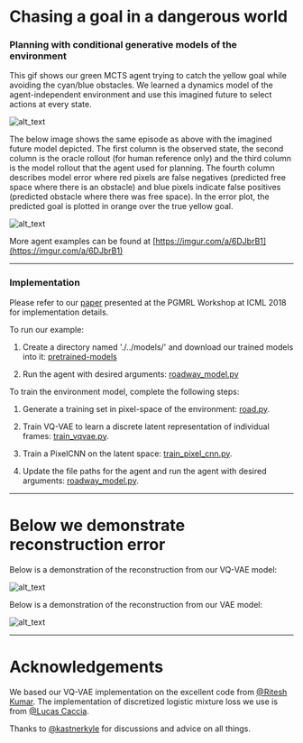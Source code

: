 # Chasing a goal in a dangerous world 
### Planning with conditional generative models of the environment

This gif shows our green MCTS agent trying to catch the yellow goal while avoiding the cyan/blue obstacles. We learned a dynamics model of the agent-independent environment and use this imagined future to select actions at every state. 

![alt_text](https://github.com/johannah/trajectories/blob/master/imgs/10-step-fast.gif)

The below image shows the same episode as above with the imagined future model depicted. The first column is the observed state, the second column is the oracle rollout (for human reference only) and the third column is the model rollout that the agent used for planning. 
The fourth column describes model error where red pixels are false negatives (predicted free space where there is an obstacle) and blue pixels indicate false positives (predicted obstacle where there was free space). In the error plot, the predicted goal is plotted in orange over the true yellow goal.

![alt_text](https://github.com/johannah/trajectories/blob/master/imgs/10-step-rollout.gif)

More agent examples can be found at [https://imgur.com/a/6DJbrB1](https://imgur.com/a/6DJbrB1)

--- 
### Implementation 

Please refer to our [paper](https://github.com/johannah/trajectories/blob/master/icml18-vqvae-model-camera-ready.pdf) presented at the PGMRL Workshop at ICML 2018 for implementation details.

To run our example:
1) Create a directory named './../models/' and download our trained models into it:
[pretrained-models](https://drive.google.com/open?id=1Pa3b8Syo6FQcVIZ4IQLJ7MRU-i0h_-rU)
 
2) Run the agent with desired arguments:
[roadway_model.py](https://github.com/johannah/trajectories/blob/master/examles/road_model.py)

To train the environment model, complete the following steps: 

1) Generate a training set in pixel-space of the environment: 
[road.py](https://github.com/johannah/trajectories/blob/master/trajectories/road.py).

2) Train VQ-VAE to learn a discrete latent representation of individual frames:
[train_vqvae.py](https://github.com/johannah/trajectories/blob/master/trajectories/train_vqvae.py).

3) Train a PixelCNN on the latent space:
[train_pixel_cnn.py](https://github.com/johannah/trajectories/blob/master/trajectories/train_pixel_cnn.py).

4) Update the file paths for the agent and run the agent with desired arguments: 
[roadway_model.py](https://github.com/johannah/trajectories/blob/master/examples/roadway_model.py).

---
# Below we demonstrate reconstruction error 

Below is a demonstration of the reconstruction from our VQ-VAE model:

![alt_text](https://github.com/johannah/trajectories/blob/master/imgs/true_step_seed_930_vqvae.gif)

Below is a demonstration of the reconstruction from our VAE model:

![alt_text](https://github.com/johannah/trajectories/blob/master/imgs/true_step_seed_930_vae.gif)

---
# Acknowledgements

We based our VQ-VAE implementation on the excellent code from [@Ritesh Kumar](https://github.com/ritheshkumar95/vq-vae-exps). 
The implementation of discretized logistic mixture loss we use is from [@Lucas Caccia](https://github.com/pclucas14/pixel-cnn-pp/blob/master/utils.py).

Thanks to [@kastnerkyle](https://github.com/kastnerkyle) for discussions and advice on all things.

